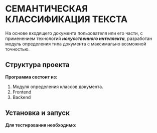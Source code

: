 # СЕМАНТИЧЕСКАЯ КЛАССИФИКАЦИЯ ТЕКСТА
На основе входящего документа пользователя или его части, с применением технологий ***искусственного интеллекта***, разработан модуль определения типа документа с максимально возможной точностью.

## Структура проекта
__Программа состоит из:__
1. Модуля определения классов документа.
2. Frontend
3. Backend

## Установка и запуск
__Для тестирования необходимо:__

